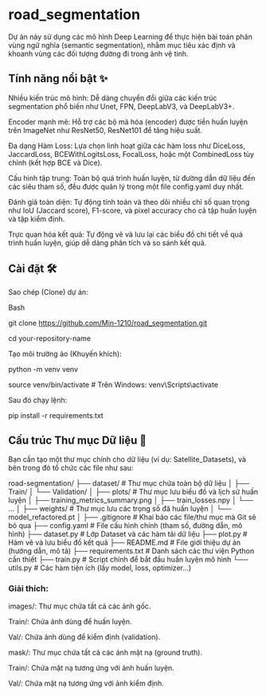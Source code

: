 # road_segmentation
Dự án này sử dụng các mô hình Deep Learning để thực hiện bài toán phân vùng ngữ nghĩa (semantic segmentation), nhằm mục tiêu xác định và khoanh vùng các đối tượng đường đi trong ảnh vệ tinh.
## Tính năng nổi bật ✨
Nhiều kiến trúc mô hình: Dễ dàng chuyển đổi giữa các kiến trúc segmentation phổ biến như Unet, FPN, DeepLabV3, và DeepLabV3+.

Encoder mạnh mẽ: Hỗ trợ các bộ mã hóa (encoder) được tiền huấn luyện trên ImageNet như ResNet50, ResNet101 để tăng hiệu suất.

Đa dạng Hàm Loss: Lựa chọn linh hoạt giữa các hàm loss như DiceLoss, JaccardLoss, BCEWithLogitsLoss, FocalLoss, hoặc một CombinedLoss tùy chỉnh (kết hợp BCE và Dice).

Cấu hình tập trung: Toàn bộ quá trình huấn luyện, từ đường dẫn dữ liệu đến các siêu tham số, đều được quản lý trong một file config.yaml duy nhất.

Đánh giá toàn diện: Tự động tính toán và theo dõi nhiều chỉ số quan trọng như IoU (Jaccard score), F1-score, và pixel accuracy cho cả tập huấn luyện và tập kiểm định.

Trực quan hóa kết quả: Tự động vẽ và lưu lại các biểu đồ chi tiết về quá trình huấn luyện, giúp dễ dàng phân tích và so sánh kết quả.
## Cài đặt 🛠️
Sao chép (Clone) dự án:

Bash

git clone https://github.com/Min-1210/road_segmentation.git

cd your-repository-name

Tạo môi trường ảo (Khuyến khích):

python -m venv venv

source venv/bin/activate  # Trên Windows: venv\Scripts\activate

Sau đó chạy lệnh:

pip install -r requirements.txt

## Cấu trúc Thư mục Dữ liệu 📁
Bạn cần tạo một thư mục chính cho dữ liệu (ví dụ: Satellite_Datasets), và bên trong đó tổ chức các file như sau:

road-segmentation/
├── dataset/                    # Thư mục chứa toàn bộ dữ liệu
│   ├── Train/
│   └── Validation/
│
├── plots/                      # Thư mục lưu biểu đồ và lịch sử huấn luyện
│   ├── training_metrics_summary.png
│   ├── train_losses.npy
│   └── ...
│
├── weights/                    # Thư mục lưu các trọng số đã huấn luyện
│   └── model_refactored.pt
│
├── .gitignore                  # Khai báo các file/thư mục mà Git sẽ bỏ qua
├── config.yaml                 # File cấu hình chính (tham số, đường dẫn, mô hình)
├── dataset.py                  # Lớp Dataset và các hàm tải dữ liệu
├── plot.py                     # Hàm vẽ và lưu biểu đồ kết quả
├── README.md                   # File giới thiệu dự án (hướng dẫn, mô tả)
├── requirements.txt            # Danh sách các thư viện Python cần thiết
├── train.py                    # Script chính để bắt đầu huấn luyện mô hình
└── utils.py                    # Các hàm tiện ích (lấy model, loss, optimizer...)
### Giải thích:
images/: Thư mục chứa tất cả các ảnh gốc.

Train/: Chứa ảnh dùng để huấn luyện.

Val/: Chứa ảnh dùng để kiểm định (validation).

mask/: Thư mục chứa tất cả các ảnh mặt nạ (ground truth).

Train/: Chứa mặt nạ tương ứng với ảnh huấn luyện.

Val/: Chứa mặt nạ tương ứng với ảnh kiểm định.
